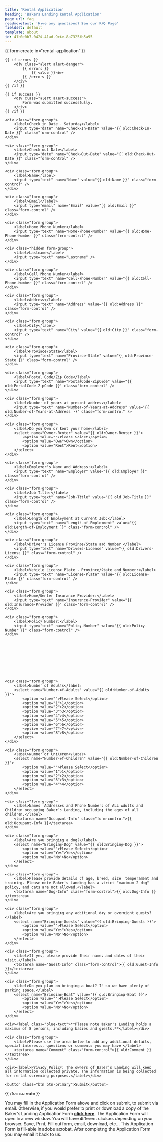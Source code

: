 ```yaml
---
title: 'Rental Application'
heading: 'Bakers Landing Rental Application'
page_url: faq
readmoretext: 'Have any questions? See our FAQ Page'
fieldset: default
template: about
id: 41b0e0b7-0426-41ad-9c6e-8a7325fb5a95
---
```

<article class="content">
{{ form:create in="rental-application" }}

    {{ if errors }}
        <div class="alert alert-danger">
            {{ errors }}
                {{ value }}<br>
            {{ /errors }}
        </div>
    {{ /if }}

    {{ if success }}
        <div class="alert alert-success">
            Form was submitted successfully.
        </div>
    {{ /if }}

    <div class="form-group">
        <label>Check in Date - Saturday</label>
        <input type="date" name="Check-In-Date" value="{{ old:Check-In-Date }}" class="form-control" />
    </div>

    <div class="form-group">
        <label>Check out Date</label>
        <input type="date" name="Check-Out-Date" value="{{ old:Check-Out-Date }}" class="form-control" />
    </div>

    <div class="form-group">
        <label>Name</label>
        <input type="text" name="Name" value="{{ old:Name }}" class="form-control" />
    </div>

    <div class="form-group">
        <label>Email</label>
        <input type="email" name="Email" value="{{ old:Email }}" class="form-control" />
    </div>

    <div class="form-group">
        <label>Home Phone Number</label>
        <input type="text" name="Home-Phone-Number" value="{{ old:Home-Phone-Number }}" class="form-control" />
    </div>

    <div class="hidden form-group">
        <label>Lastname</label>
        <input type="text" name="Lastname" />
    </div>

    <div class="form-group">
        <label>Cell Phone Number</label>
        <input type="text" name="Cell-Phone-Number" value="{{ old:Cell-Phone-Number }}" class="form-control" />
    </div>

    <div class="form-group">
        <label>Address</label>
        <input type="text" name="Address" value="{{ old:Address }}" class="form-control" />
    </div>

    <div class="form-group">
        <label>City</label>
        <input type="text" name="City" value="{{ old:City }}" class="form-control" />
    </div>

    <div class="form-group">
        <label>Province/State</label>
        <input type="text" name="Province-State" value="{{ old:Province-State }}" class="form-control" />
    </div>

    <div class="form-group">
        <label>Postal Code/Zip Code</label>
        <input type="text" name="PostalCode-ZipCode" value="{{ old:PostalCode-ZipCode }}" class="form-control" />
    </div>

    <div class="form-group">
        <label>Number of years at present address</label>
        <input type="text" name="Number-of-Years-at-Address" value="{{ old:Number-of-Years-at-Address }}" class="form-control" />
    </div>

    <div class="form-group">
        <label>Do you Own or Rent your home</label>
        <select name="Owner-Renter" value="{{ old:Owner-Renter }}">
            <option value="">Please Select</option>
            <option value="Own">Own</option>
            <option value="Rent">Rent</option>
        </select>
    </div>

    <div class="form-group">
        <label>Employer's Name and Address:</label>
        <input type="text" name="Employer" value="{{ old:Employer }}" class="form-control" />
    </div>

    <div class="form-group">
        <label>Job Title:</label>
        <input type="text" name="Job-Title" value="{{ old:Job-Title }}" class="form-control" />
    </div>

    <div class="form-group">
        <label>Length of Employment at Current Job:</label>
        <input type="text" name="Length-of-Employment" value="{{ old:Length-of-Employment }}" class="form-control" />
    </div>

    <div class="form-group">
        <label>Driver's License Province/State and Number:</label>
        <input type="text" name="Drivers-License" value="{{ old:Drivers-License }}" class="form-control" />
    </div>

    <div class="form-group">
        <label>Vehicle License Plate - Province/State and Number:</label>
        <input type="text" name="License-Plate" value="{{ old:License-Plate }}" class="form-control" />
    </div>

    <div class="form-group">
        <label>Home/Renter Insurance Provider:</label>
        <input type="text" name="Insurance-Provider" value="{{ old:Insurance-Provider }}" class="form-control" />
    </div>

    <div class="form-group">
        <label>Policy Number:</label>
        <input type="text" name="Policy-Number" value="{{ old:Policy-Number }}" class="form-control" />
    </div>










    <div class="form-group">
        <label>Number of Adults</label>
        <select name="Number-of-Adults" value="{{ old:Number-of-Adults }}">
            <option value="">Please Select</option>
            <option value="1">1</option>
            <option value="2">2</option>
            <option value="3">3</option>
            <option value="4">4</option>
            <option value="5">5</option>
            <option value="6">6</option>
            <option value="7">7</option>
            <option value="8">8</option>
        </select>
    </div>

    <div class="form-group">
        <label>Number of Children</label>
        <select name="Number-of-Children" value="{{ old:Number-of-Children }}">
            <option value="">Please Select</option>
            <option value="1">1</option>
            <option value="2">2</option>
            <option value="3">3</option>
            <option value="4">4</option>
        </select>
    </div>

    <div class="form-group">
        <label>Names, Addresses and Phone Numbers of ALL Adults and Children occupying Baker’s Landing, including the ages of all children.</label>
        <textarea name="Occupant-Info" class="form-control">{{ old:Occupant-Info }}</textarea>
    </div>

    <div class="form-group">
        <label>Are you bringing a dog?</label>
        <select name="Bringing-Dog" value="{{ old:Bringing-Dog }}">
            <option value="">Please Select</option>
            <option value="Yes">Yes</option>
            <option value="No">No</option>
        </select>
    </div>

    <div class="form-group">
        <label>Please provide details of age, breed, size, temperament and training. Please note Baker's Landing has a strict "maximum 2 dog" policy, and cats are not allowed.</label>
        <textarea name="Dog-Info" class="form-control">{{ old:Dog-Info }}</textarea>
    </div>

    <div class="form-group">
        <label>Are you bringing any additional day or overnight guests?</label>
        <select name="Bringing-Guests" value="{{ old:Bringing-Guests }}">
            <option value="">Please Select</option>
            <option value="Yes">Yes</option>
            <option value="No">No</option>
        </select>
    </div>

    <div class="form-group">
        <label>If yes, please provide their names and dates of their visit.</label>
        <textarea name="Guest-Info" class="form-control">{{ old:Guest-Info }}</textarea>
    </div>

    <div class="form-group">
        <label>Do you plan on bringing a boat? If so we have plenty of parking space.</label>
        <select name="Bringing-Boat" value="{{ old:Bringing-Boat }}">
            <option value="">Please Select</option>
            <option value="Yes">Yes</option>
            <option value="No">No</option>
        </select>
    </div>

    <div><label class="blue-text">**Please note Baker's Landing holds a maximum of 8 persons, including babies and guests.**</label></div>

    <div class="form-group">
        <label>Please use the area below to add any additional details, special interests, questions or comments you may have.</label>
        <textarea name="Comment" class="form-control">{{ old:Comment }}</textarea>
    </div>

    <div><label>Privacy Policy: The owners of Baker’s Landing will keep all information collected private. The information is being collected for rental screening purposes.</label></div>

    <button class="btn btn-primary">Submit</button>

{{ /form:create }}
</article>
</article>
</section>
<section class="regular">
<article class="content rounded p-3 bright-blue-bg">
 <p class="white-text">You may fill in the Application Form above and click on submit, to submit via email. Otherwise, if you would prefer to print or download a copy of the Baker's Landing Application Form <a href="/Bakers-Landing-Application-Form.pdf"><strong>click here</strong></a>. The Application Form will open in a new window. You will have different choices depending on your browser. Save, Print, Fill out form, email, download, etc… This Application Form is fill-able in adobe acrobat. After completing the Application Form you may email it back to us.</p>
</article>
</section>
